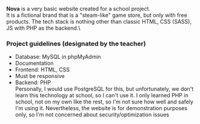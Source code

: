   **Nova** is a very basic website created for a school project.\
   It is a fictional brand that is a "steam-like" game store, but only with free products. The tech stack is nothing other than classic HTML, CSS (SASS), JS with PHP as the backend.\
   
### Project guidelines (designated by the teacher)
  - Database: MySQL in phpMyAdmin
  - Documentation
  - Frontend: HTML, CSS
  - Must be responsive
  - Backend: PHP\
  Personally, I would use PostgreSQL for this, but unfortunately, we don't learn this technology at school, so I can't use it. I only learned PHP in school, not on my own like the rest, so I'm not sure how well and safely I'm using it. Nevertheless, the website is for demonstration purposes only, so I'm not concerned about security/optimization issues


